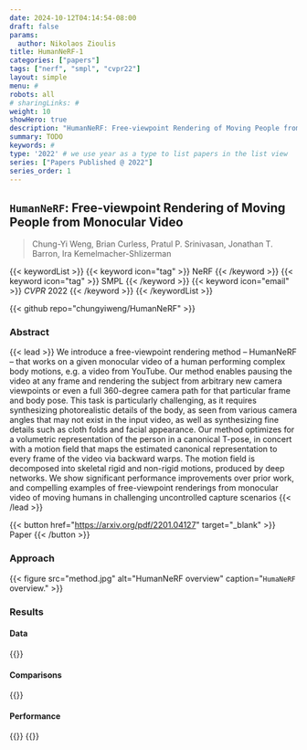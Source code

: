 ```yaml
---
date: 2024-10-12T04:14:54-08:00
draft: false
params:
  author: Nikolaos Zioulis
title: HumanNeRF-1
categories: ["papers"]
tags: ["nerf", "smpl", "cvpr22"]
layout: simple
menu: #
robots: all
# sharingLinks: #
weight: 10
showHero: true
description: "HumanNeRF: Free-viewpoint Rendering of Moving People from Monocular Video"
summary: TODO
keywords: #
type: '2022' # we use year as a type to list papers in the list view
series: ["Papers Published @ 2022"]
series_order: 1
---
```


## `HumanNeRF`: Free-viewpoint Rendering of Moving People from Monocular Video

> Chung-Yi Weng, Brian Curless, Pratul P. Srinivasan, Jonathan T. Barron, Ira Kemelmacher-Shlizerman

{{< keywordList >}}
{{< keyword icon="tag" >}} NeRF {{< /keyword >}}
{{< keyword icon="tag" >}} SMPL {{< /keyword >}}
{{< keyword icon="email" >}} *CVPR* 2022 {{< /keyword >}}
{{< /keywordList >}}

{{< github repo="chungyiweng/HumanNeRF" >}}

### Abstract
{{< lead >}}
We introduce a free-viewpoint rendering method – HumanNeRF – that works on a given monocular video of a human performing complex body motions, e.g. a video from YouTube. Our method enables pausing the video at any frame and rendering the subject from arbitrary new camera viewpoints or even a full 360-degree camera path for that particular frame and body pose. This task is particularly challenging, as it requires synthesizing photorealistic details of the body, as seen from various camera angles that may not exist in the input video, as well as synthesizing fine details such as cloth folds and facial appearance. Our method optimizes for a volumetric representation of the person in a canonical T-pose, in concert with a motion field that maps the estimated canonical representation to every frame of the video via backward warps. The motion field is decomposed into skeletal rigid and non-rigid motions, produced by deep networks. We show significant performance improvements over prior work, and compelling examples of free-viewpoint renderings from monocular video of moving humans in challenging uncontrolled capture scenarios
{{< /lead >}}

{{< button href="https://arxiv.org/pdf/2201.04127" target="_blank" >}}
Paper
{{< /button >}}

### Approach

{{< figure
    src="method.jpg"
    alt="HumanNeRF overview"
    caption="`HumaNeRF` overview."
    >}}

### Results

#### Data
{{<badge label="test" message="ZJU_MOCAP" color="yellowgreen" logo="github" link="https://github.com/zju3dv/neuralbody/blob/master/INSTALL.md#zju-mocap-dataset" target="_blank">}}

#### Comparisons
{{<badge label="body--NeRF" message="NeuralBody" color="coral" logo="github" link="https://github.com/zju3dv/neuralbody" target="_blank">}}

#### Performance
{{<badge label="train" message="72h" color="informational" logo="link" >}}
{{<badge label="train" message="4_x_2080_Ti" color="informational" logo="link" >}}